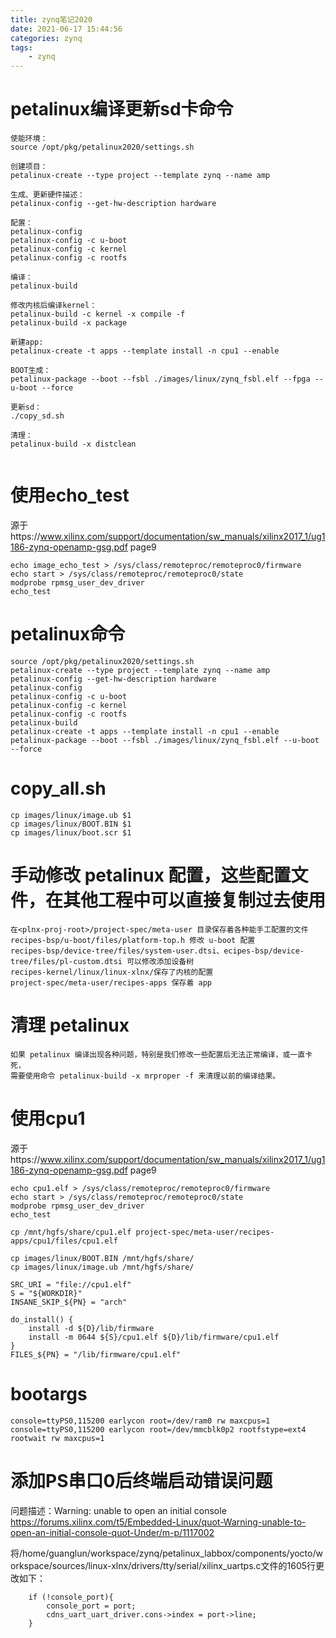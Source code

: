 ```yaml
---
title: zynq笔记2020
date: 2021-06-17 15:44:56
categories: zynq
tags: 
    - zynq
---
```

# petalinux编译更新sd卡命令
```
使能环境：
source /opt/pkg/petalinux2020/settings.sh

创建项目：
petalinux-create --type project --template zynq --name amp

生成、更新硬件描述：
petalinux-config --get-hw-description hardware

配置：
petalinux-config
petalinux-config -c u-boot
petalinux-config -c kernel
petalinux-config -c rootfs

编译：
petalinux-build

修改内核后编译kernel：
petalinux-build -c kernel -x compile -f
petalinux-build -x package

新建app:
petalinux-create -t apps --template install -n cpu1 --enable

BOOT生成：
petalinux-package --boot --fsbl ./images/linux/zynq_fsbl.elf --fpga --u-boot --force

更新sd：
./copy_sd.sh

清理：
petalinux-build -x distclean


```
# 使用echo_test
源于https://www.xilinx.com/support/documentation/sw_manuals/xilinx2017_1/ug1186-zynq-openamp-gsg.pdf page9  
```
echo image_echo_test > /sys/class/remoteproc/remoteproc0/firmware
echo start > /sys/class/remoteproc/remoteproc0/state
modprobe rpmsg_user_dev_driver
echo_test
```

# petalinux命令

```
source /opt/pkg/petalinux2020/settings.sh
petalinux-create --type project --template zynq --name amp
petalinux-config --get-hw-description hardware
petalinux-config
petalinux-config -c u-boot
petalinux-config -c kernel
petalinux-config -c rootfs
petalinux-build
petalinux-create -t apps --template install -n cpu1 --enable
petalinux-package --boot --fsbl ./images/linux/zynq_fsbl.elf --u-boot --force

```

# copy_all.sh
```
cp images/linux/image.ub $1
cp images/linux/BOOT.BIN $1
cp images/linux/boot.scr $1
```

# 手动修改 petalinux 配置，这些配置文件，在其他工程中可以直接复制过去使用
```
在<plnx-proj-root>/project-spec/meta-user 目录保存着各种能手工配置的文件
recipes-bsp/u-boot/files/platform-top.h 修改 u-boot 配置
recipes-bsp/device-tree/files/system-user.dtsi、ecipes-bsp/device-tree/files/pl-custom.dtsi 可以修改添加设备树
recipes-kernel/linux/linux-xlnx/保存了内核的配置
project-spec/meta-user/recipes-apps 保存着 app
```

# 清理 petalinux
```
如果 petalinux 编译出现各种问题，特别是我们修改一些配置后无法正常编译，或一直卡死，
需要使用命令 petalinux-build -x mrproper -f 来清理以前的编译结果。
```
# 使用cpu1
源于https://www.xilinx.com/support/documentation/sw_manuals/xilinx2017_1/ug1186-zynq-openamp-gsg.pdf page9  
```
echo cpu1.elf > /sys/class/remoteproc/remoteproc0/firmware
echo start > /sys/class/remoteproc/remoteproc0/state
modprobe rpmsg_user_dev_driver
echo_test
```

```
cp /mnt/hgfs/share/cpu1.elf project-spec/meta-user/recipes-apps/cpu1/files/cpu1.elf

cp images/linux/BOOT.BIN /mnt/hgfs/share/
cp images/linux/image.ub /mnt/hgfs/share/
```
```
SRC_URI = "file://cpu1.elf"
S = "${WORKDIR}"
INSANE_SKIP_${PN} = "arch"

do_install() {
	install -d ${D}/lib/firmware
	install -m 0644 ${S}/cpu1.elf ${D}/lib/firmware/cpu1.elf
}
FILES_${PN} = "/lib/firmware/cpu1.elf"
```

# bootargs
```
console=ttyPS0,115200 earlycon root=/dev/ram0 rw maxcpus=1
console=ttyPS0,115200 earlycon root=/dev/mmcblk0p2 rootfstype=ext4 rootwait rw maxcpus=1
```

# 添加PS串口0后终端启动错误问题
问题描述：Warning: unable to open an initial console
https://forums.xilinx.com/t5/Embedded-Linux/quot-Warning-unable-to-open-an-initial-console-quot-Under/m-p/1117002

将/home/guanglun/workspace/zynq/petalinux_labbox/components/yocto/workspace/sources/linux-xlnx/drivers/tty/serial/xilinx_uartps.c文件的1605行更改如下：
```
	if (!console_port){
		console_port = port;
		cdns_uart_uart_driver.cons->index = port->line;
	}
```

